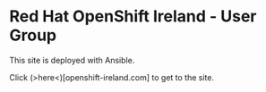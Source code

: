 # Red Hat OpenShift Ireland - User Group

This site is deployed with Ansible.

Click (>here<)[openshift-ireland.com] to get to the site.
